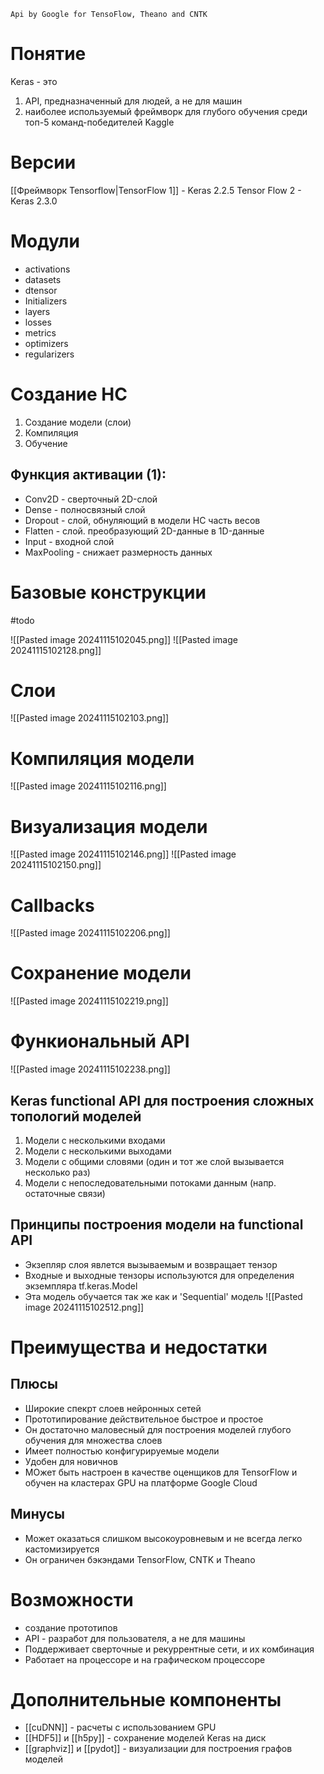 `Api by Google for TensoFlow, Theano and CNTK`

# Понятие

Keras - это
1. API, предназначенный для людей, а не для машин
2. наиболее используемый фреймворк для глубого обучения среди топ-5 команд-победителей Kaggle


# Версии

[[Фреймворк Tensorflow|TensorFlow 1]] - Keras 2.2.5
Tensor Flow 2 - Keras 2.3.0

# Модули

- activations
- datasets
- dtensor
- Initializers
- layers
- losses
- metrics
- optimizers
- regularizers

# Создание НС

1. Создание модели (слои)
2. Компиляция
3. Обучение

## Функция активации (1):
- Conv2D - сверточный 2D-слой
- Dense - полносвязный слой
- Dropout - слой, обнуляющий в модели НС часть весов
- Flatten - слой. преобразующий 2D-данные в 1D-данные
- Input - входной слой
- MaxPooling - снижает размерность данных

# Базовые конструкции

#todo 

![[Pasted image 20241115102045.png]]
![[Pasted image 20241115102128.png]]

# Слои

![[Pasted image 20241115102103.png]]

# Компиляция модели

![[Pasted image 20241115102116.png]]
# Визуализация модели

![[Pasted image 20241115102146.png]]
![[Pasted image 20241115102150.png]]

# Callbacks

![[Pasted image 20241115102206.png]]

# Сохранение модели

![[Pasted image 20241115102219.png]]

# Функиональный API

![[Pasted image 20241115102238.png]]

## Keras functional API для построения сложных топологий моделей

1. Модели с несколькими входами
2. Модели с несколькими выходами
3. Модели с общими словями (один и тот же слой вызывается несколько раз)
4. Модели с непоследовательными потоками данным (напр. остаточные связи)

## Принципы построения модели на functional API

- Экзепляр слоя явлется вызываемым и возвращает тензор
- Входные и выходные тензоры используются для определения экземпляра tf.keras.Model
- Эта модель обучается так же как и 'Sequential' модель
![[Pasted image 20241115102512.png]]


# Преимущества и недостатки

## Плюсы

- Широкие спекрт слоев нейронных сетей
- Прототипирование действительное быстрое и простое
- Он достаточно маловесный для построения моделей глубого обучения для множества слоев
- Имеет полностью конфигурируемые модели
- Удобен для новичнов
- МОжет быть настроен в качестве оценщиков для TensorFlow и обучен на кластерах GPU на платформе Google Cloud  

## Минусы

- Может оказаться слишком высокоуровневым и не всегда легко кастомизируется
- Он ограничен бэкэндами TensorFlow, CNTK  и Theano


# Возможности

- создание прототипов
- API - разработ для пользователя, а не для машины
- Поддерживает сверточные и рекуррентные сети, и их комбинация
- Работает на процессоре и на графическом процессоре

# Дополнительные компоненты

- [[cuDNN]] - расчеты с использованием GPU
- [[HDF5]] и [[h5py]] - сохранение моделей Keras на диск
- [[graphviz]] и [[pydot]] - визуализации для построения графов моделей